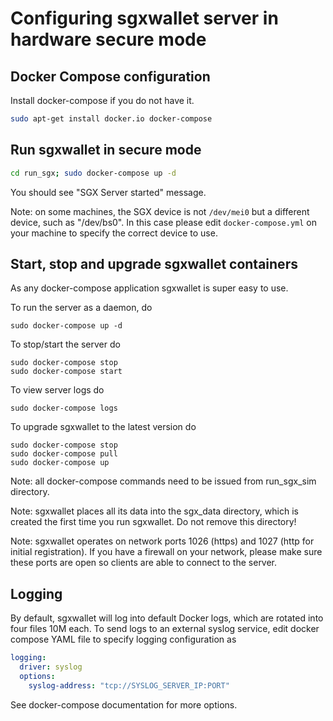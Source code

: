 # Configuring sgxwallet server in hardware secure mode

<!-- SPDX-License-Identifier: (AGPL-3.0-only OR CC-BY-4.0) -->

## Docker Compose configuration

Install docker-compose if you do not have it.

```bash
sudo apt-get install docker.io docker-compose
```

## Run sgxwallet in secure mode

```bash
cd run_sgx; sudo docker-compose up -d
```

You should see "SGX Server started" message.

Note: on some machines, the SGX device is not `/dev/mei0` but a different device, such 
as "/dev/bs0". In this case please edit  `docker-compose.yml` on your machine to specify the correct 
device to use. 

## Start, stop and upgrade sgxwallet containers

As any docker-compose application sgxwallet is super easy to use. 

To run the server as a daemon, do

    sudo docker-compose up -d

To stop/start the server do 

    sudo docker-compose stop
    sudo docker-compose start

To view server logs do 

    sudo docker-compose logs

To upgrade sgxwallet to the latest version do 

    sudo docker-compose stop
    sudo docker-compose pull
    sudo docker-compose up

Note: all docker-compose commands need to be issued from run_sgx_sim directory.

Note: sgxwallet places all its data into the sgx_data directory, which is created the first time you run sgxwallet.
Do not remove this directory!

Note: sgxwallet operates on network ports 1026 (https) and 1027 (http for initial registration). 
If you have a firewall on your network, please make sure these ports are open so clients are able to
connect to the server. 


## Logging

By default, sgxwallet will log into default Docker logs, which are rotated into four files 10M each.
To send logs to an external syslog service, edit docker compose YAML file to specify logging configuration as 

```yaml
logging:
  driver: syslog
  options:
    syslog-address: "tcp://SYSLOG_SERVER_IP:PORT"

```

See docker-compose documentation for more options.
